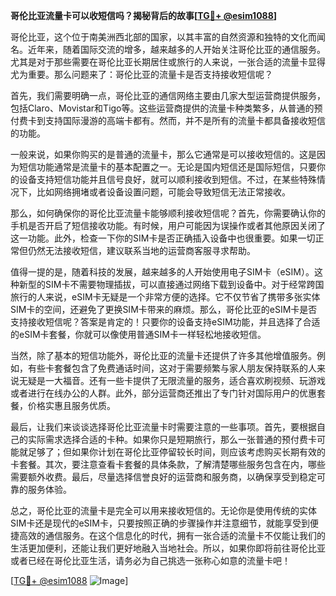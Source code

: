 **哥伦比亚流量卡可以收短信吗？揭秘背后的故事[[TG💪+ @esim1088](https://t.me/s/esim1088)]**

哥伦比亚，这个位于南美洲西北部的国家，以其丰富的自然资源和独特的文化而闻名。近年来，随着国际交流的增多，越来越多的人开始关注哥伦比亚的通信服务。尤其是对于那些需要在哥伦比亚长期居住或旅行的人来说，一张合适的流量卡显得尤为重要。那么问题来了：哥伦比亚的流量卡是否支持接收短信呢？

首先，我们需要明确一点，哥伦比亚的通信网络主要由几家大型运营商提供服务，包括Claro、Movistar和Tigo等。这些运营商提供的流量卡种类繁多，从普通的预付费卡到支持国际漫游的高端卡都有。然而，并不是所有的流量卡都具备接收短信的功能。

一般来说，如果你购买的是普通的流量卡，那么它通常是可以接收短信的。这是因为短信功能通常是流量卡的基本配置之一。无论是国内短信还是国际短信，只要你的设备支持短信功能并且信号良好，就可以顺利接收到短信。不过，在某些特殊情况下，比如网络拥堵或者设备设置问题，可能会导致短信无法正常接收。

那么，如何确保你的哥伦比亚流量卡能够顺利接收短信呢？首先，你需要确认你的手机是否开启了短信接收功能。有时候，用户可能因为误操作或者其他原因关闭了这一功能。此外，检查一下你的SIM卡是否正确插入设备中也很重要。如果一切正常但仍然无法接收短信，建议联系当地的运营商客服寻求帮助。

值得一提的是，随着科技的发展，越来越多的人开始使用电子SIM卡（eSIM）。这种新型的SIM卡不需要物理插拔，可以直接通过网络下载到设备中。对于经常跨国旅行的人来说，eSIM卡无疑是一个非常方便的选择。它不仅节省了携带多张实体SIM卡的空间，还避免了更换SIM卡带来的麻烦。那么，哥伦比亚的eSIM卡是否支持接收短信呢？答案是肯定的！只要你的设备支持eSIM功能，并且选择了合适的eSIM卡套餐，你就可以像使用普通SIM卡一样轻松地接收短信。

当然，除了基本的短信功能外，哥伦比亚的流量卡还提供了许多其他增值服务。例如，有些卡套餐包含了免费通话时间，这对于需要频繁与家人朋友保持联系的人来说无疑是一大福音。还有一些卡提供了无限流量的服务，适合喜欢刷视频、玩游戏或者进行在线办公的人群。此外，部分运营商还推出了专门针对国际用户的优惠套餐，价格实惠且服务优质。

最后，让我们来谈谈选择哥伦比亚流量卡时需要注意的一些事项。首先，要根据自己的实际需求选择合适的卡种。如果你只是短期旅行，那么一张普通的预付费卡可能就足够了；但如果你计划在哥伦比亚停留较长时间，则应该考虑购买长期有效的卡套餐。其次，要注意查看卡套餐的具体条款，了解清楚哪些服务包含在内，哪些需要额外收费。最后，尽量选择信誉良好的运营商和服务商，以确保享受到稳定可靠的服务体验。

总之，哥伦比亚的流量卡是完全可以用来接收短信的。无论你是使用传统的实体SIM卡还是现代的eSIM卡，只要按照正确的步骤操作并注意细节，就能享受到便捷高效的通信服务。在这个信息化的时代，拥有一张合适的流量卡不仅能让我们的生活更加便利，还能让我们更好地融入当地社会。所以，如果你即将前往哥伦比亚或者已经在哥伦比亚生活，请务必为自己挑选一张称心如意的流量卡吧！

[[TG💪+ @esim1088](https://t.me/s/esim1088) ![Image](https://i.postimg.cc/4NQfJmqS/Snipaste-2025-05-13-00-14-12.png)]